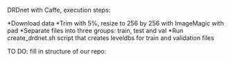 DRDnet with Caffe, execution steps:

*Download data
*Trim with 5%, resize to 256 by 256 with ImageMagic with pad
*Separate files into three groups: train, test and val
*Run create_drdnet.sh script that creates leveldbs for train and validation files

TO DO: fill in structure of our repo:

